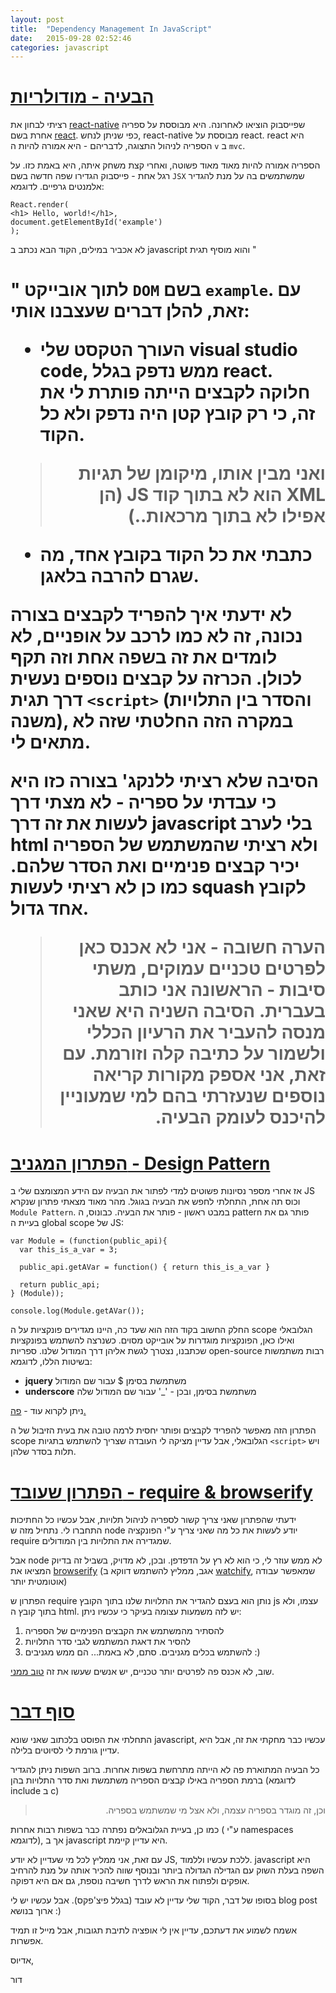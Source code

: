 ```yaml
---
layout: post
title:  "Dependency Management In JavaScript"
date:   2015-09-28 02:52:46
categories: javascript
---
```


<a name="the problem">[הבעיה - מודולריות](#the_problem)
=======================================================

רציתי לבחון את [react-native](https://facebook.github.io/react-native/) שפייסבוק הוציאו לאחרונה. היא מבוססת על ספריה אחרת בשם [react](https://facebook.github.io/react/index.html). כפי שניתן לנחש, react-native מבוססת על react. react היא הספריה לניהול התצוגה, לדבריהם - היא אמורה להיות ה `v` ב `mvc`.

הספריה אמורה להיות מאוד מאוד פשוטה, ואחרי קצת משחק איתה, היא באמת כזו. על רגל אחת - פייסבוק הגדירו שפה חדשה בשם `JSX` שמשתמשים בה על מנת להגדיר אלמנטים גרפיים. לדוגמא:


~~~
React.render(
<h1> Hello, world!</h1>,
document.getElementById('example')
);
~~~

לא אכביר במילים, הקוד הבא נכתב ב javascript והוא מוסיף תגית "<h1>" לתוך אובייקט `DOM` בשם `example`. עם זאת, להלן דברים שעצבנו אותי:

* העורך הטקסט שלי visual studio code, ממש נדפק בגלל react. חלוקה לקבצים הייתה פותרת לי את זה, כי רק קובץ קטן היה נדפק ולא כל הקוד.

> <div style="direction:rtl"> ואני מבין אותו, מיקומן של תגיות XML הוא לא בתוך קוד JS (הן אפילו לא בתוך מרכאות..)</div>

*  כתבתי את כל הקוד בקובץ אחד, מה שגרם להרבה בלאגן.

לא ידעתי איך להפריד לקבצים בצורה נכונה, זה לא כמו לרכב על אופניים, לא לומדים את זה בשפה אחת וזה תקף לכולן. הכרזה על קבצים נוספים נעשית דרך תגית `<script>` (והסדר בין התלויות משנה), במקרה הזה החלטתי שזה לא מתאים לי.

הסיבה שלא רציתי ללנקג' בצורה כזו היא כי עבדתי על ספריה - לא מצתי דרך לעשות את זה דרך javascript בלי לערב html ולא רציתי שהמשתמש של הספריה יכיר קבצים פנימיים ואת הסדר שלהם. כמו כן לא רציתי לעשות squash לקובץ אחד גדול.

> <div style="direction:rtl"> הערה חשובה - אני לא אכנס כאן לפרטים טכניים עמוקים, משתי סיבות - הראשונה אני כותב בעברית. הסיבה השניה היא שאני מנסה להעביר את הרעיון הכללי ולשמור על כתיבה קלה וזורמת. עם זאת, אני אספק מקורות קריאה נוספים שנעזרתי בהם למי שמעוניין להיכנס לעומק הבעיה.</div>


<a name="the problem">[הפתרון המגניב - Design Pattern](#old_solution)
=======================================================

אז אחרי מספר נסיונות פשוטים למדי לפתור את הבעיה עם הידע המצומצם שלי ב JS וכוס תה אחת, התחלתי לחפש את הבעיה בגוגל. מהר מאוד מצאתי פתרון שנקרא `Module Pattern`. במבט ראשון - פותר את הבעיה. כבונוס, ה pattern פותר גם את בעיית ה global scope של JS:

~~~
var Module = (function(public_api){
  var this_is_a_var = 3;
  
  public_api.getAVar = function() { return this_is_a_var } 

  return public_api;
} (Module));

console.log(Module.getAVar());

~~~

החלק החשוב בקוד הזה הוא שעד כה, היינו מגדירים פונקציות על ה scope הגלובאלי ואילו כאן, הפונקציות מוגדרות על אובייקט מסוים. כשנרצה להשתמש בפונקציות שכתבנו, נצטרך לגשת אליהן דרך המודול שלנו. ספריות open-source רבות משתמשות בשיטות הללו, לדוגמא:


* **jquery** משתמשת בסימן $ עבור שם המודול
* **underscore** משתמשת בסימן, ובכן - '_' עבור שם המודול שלה

ניתן לקרוא עוד - [פה.](http://www.adequatelygood.com/JavaScript-Module-Pattern-In-Depth.html) 

הפתרון הזה מאפשר להפריד לקבצים ופותר יחסית לרמה טובה את בעית הזיבול של ה scope הגלובאלי, אבל עדיין מציקה לי העובדה שצריך להשתמש בתגיות `<script>` ויש תלות בסדר שלהן.

<a name="the problem">[הפתרון שעובד - require & browserify](#new_solution)
=======================================================

ידעתי שהפתרון שאני צריך קשור לספריה לניהול תלויות, אבל עכשיו כל החתיכות התחברו לי. נתחיל מזה ש node יודע לעשות את כל מה שאני צריך ע"י הפונקציה require שמגדירה את התלויות בין המודולים.

אבל node לא ממש עוזר לי, כי הוא לא רץ על הדפדפן. ובכן, לא מדויק, בשביל זה בדיוק המציאו את [browserify](https://lincolnloop.com/blog/untangle-your-javascript-browserify/) (אגב, ממליץ להשתמש דווקא ב [watchify](https://github.com/substack/watchify), שמאפשר עבודה אוטומטית יותר)

הפתרון ש require נותן הוא בעצם להגדיר את התלויות שלנו בתוך הקובץ js עצמו, ולא בתוך קובץ ה html. יש לזה משמעות עצומה בעיקר כי עכשיו ניתן:

1. להסתיר מהמשתמש את הקבצים הפנימיים של הספריה
2. להסיר את דאגת המשתמש לגבי סדר התלויות
3. להשתמש בכלים מגניבים. סתם, לא באמת... הם ממש מגניבים :)

שוב, לא אכנס פה לפרטים יותר טכניים, יש אנשים שעשו את זה [טוב ממני](https://scott.mn/2014/03/03/javascript_modules/).

<a name="the problem">[סוף דבר](#summery)
=======================================================
התחלתי את הפוסט בלכתוב שאני שונא javascript, עכשיו כבר מחקתי את זה, אבל היא עדיין גורמת לי לסיוטים בלילה.

כל הבעיה המתוארת פה לא הייתה מתרחשת בשפות אחרות.
ברוב השפות ניתן להגדיר ברמת הספריה באילו קבצים הספריה משתמשת ואת סדר התלויות בהן (לדוגמא include ב c)

> <div style="direction:rtl"> וכן, זה מוגדר בספריה עצמה, ולא אצל מי שמשתמש בספריה. </div>

כמו כן, בעיית הגלובאלים נפתרה כבר בשפות רבות אחרות ( ע"י namespaces לדוגמא), אך ב javascript היא עדיין קיימת.

עם זאת, אני ממליץ לכל מי שעדיין לא יודע JS, ללכת עכשיו וללמוד. javascript היא השפה בעלת השוק עם הגדילה הגדולה ביותר ובנוסף שווה להכיר אותה על מנת להרחיב אופקים ולפתוח את הראש לדרך חשיבה נוספת, גם אם היא דפוקה.

בסופו של דבר, הקוד שלי עדיין לא עובד (בגלל פיצ'פקס). אבל עכשיו יש לי blog post ארוך בנושא :)

אשמח לשמוע את דעתכם, עדיין אין לי אופציה לתיבת תגובות, אבל מייל זו תמיד אפשרות.

אדיוס,

דור
